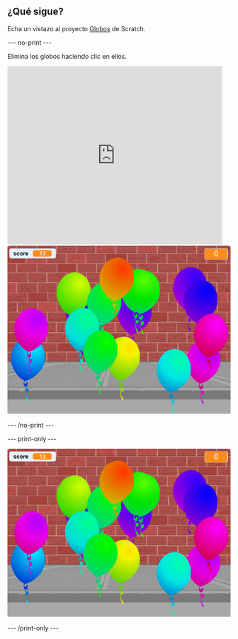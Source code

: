 ## ¿Qué sigue?

Echa un vistazo al proyecto [Globos](https://projects.raspberrypi.org/en/projects/balloons) de Scratch.

\--- no-print \---

Elimina los globos haciendo clic en ellos.

<div class="scratch-preview">
  <iframe allowtransparency="true" width="485" height="402" src="https://scratch.mit.edu/projects/embed/299206746/?autostart=false" frameborder="0" scrolling="no"></iframe>
  <img src="images/balloons-final.png">
</div>

\--- /no-print \---

\--- print-only \---

![proyecto completo](images/balloons-final.png)

\--- /print-only \---